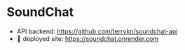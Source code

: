 # SoundChat
- API backend: https://github.com/terrykn/soundchat-api
- 🚀 deployed site: https://soundchat.onrender.com
